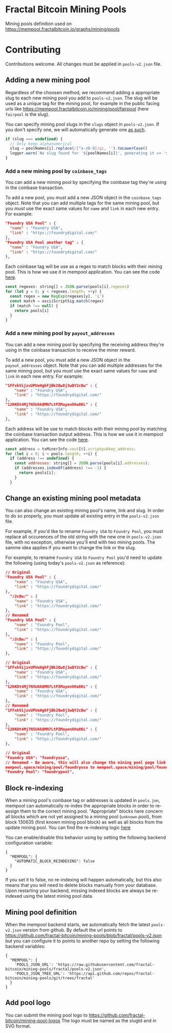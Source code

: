 # Fractal Bitcoin Mining Pools

Mining pools definition used on https://mempool.fractalbitcoin.io/graphs/mining/pools

# Contributing

Contributions welcome. All changes must be applied in `pools-v2.json` file.

## Adding a new mining pool

Regardless of the choosen method, we recommend adding a appropriate slug to each
new mining pool you add to `pools-v2.json`. The slug will be used as a unique tag for
the mining pool, for example in the public facing urls like https://mempool.fractalbitcoin.io/mining/pool/fairpool (here `fairpool` is the slug).

You can specify mining pool slugs in the `slugs` object in `pools-v2.json`. If you
don't specify one, we will automatically generate one [as such](https://github.com/mempool/mempool/blob/02820b0e6836c4202c2e346195e8aace357e3483/backend/src/api/pools-parser.ts#L106-L110).

```javascript
if (slug === undefined) {
  // Only keep alphanumerical
  slug = poolNames[i].replace(/[^a-z0-9]/gi, '').toLowerCase()
  logger.warn(`No slug found for '${poolNames[i]}', generating it => '${slug}'`)
}
```

### Add a new mining pool by `coinbase_tags`

You can add a new mining pool by specifying the coinbase tag they're using in
the coinbase transaction.

To add a new pool, you must add a new JSON object in the `coinbase_tags` object.
Note that you can add multiple tags for the same mining pool, but you _must_ use
the exact same values for `name` and `link` in each new entry.
For example:

```json
"Foundry USA Pool" : {
  "name" : "Foundry USA",
  "link" : "https://foundrydigital.com/"
},
"Foundry USA Pool another tag" : {
  "name" : "Foundry USA",
  "link" : "https://foundrydigital.com/"
},
```

Each coinbase tag will be use as a regex to match blocks with their mining pool.
This is how we use it in mempool application. You can see the code [here](https://github.com/mempool/mempool/blob/02820b0e6836c4202c2e346195e8aace357e3483/backend/src/api/blocks.ts#L238-L246).

```javascript
const regexes: string[] = JSON.parse(pools[i].regexes)
for (let y = 0; y < regexes.length; ++y) {
  const regex = new RegExp(regexes[y], 'i')
  const match = asciiScriptSig.match(regex)
  if (match !== null) {
    return pools[i]
  }
}
```

### Add a new mining pool by `payout_addresses`

You can add a new mining pool by specifying the receiving address they're using in
the coinbase transaction to receive the miner reward.

To add a new pool, you must add a new JSON object in the `payout_addresses` object.
Note that you can add multiple addresses for the same mining pool, but you _must_ use
the exact same values for `name` and `link` in each new entry.
For example:

```json
"1FFxkVijzvUPUeHgkFjBk2Qw8j3wQY2cDw" : {
    "name" : "Foundry USA",
    "link" : "https://foundrydigital.com/"
},
"12KKDt4Mj7N5UAkQMN7LtPZMayenXHa8KL" : {
    "name" : "Foundry USA",
    "link" : "https://foundrydigital.com/"
},
```

Each address will be use to match blocks with their mining pool by matching the
coinbase transaction output address.
This is how we use it in mempool application. You can see the code [here](https://github.com/mempool/mempool/blob/02820b0e6836c4202c2e346195e8aace357e3483/backend/src/api/blocks.ts#L230-L236).

```javascript
const address = txMinerInfo.vout[0].scriptpubkey_address;
for (let i = 0; i < pools.length; ++i) {
  if (address !== undefined) {
    const addresses: string[] = JSON.parse(pools[i].addresses);
    if (addresses.indexOf(address) !== -1) {
      return pools[i];
    }
  }
```

## Change an existing mining pool metadata

You can also change an existing mining pool's name, link and slug. In order to
do so properly, you must update all existing entry in the `pools-v2.json` file.

For example, if you'd like to rename `Foundry USA` to `Foundry Pool`, you must replace
all occurences of the old string with the new one in `pools-v2.json` file, with no
exception, otherwise you'll end with two mining pools. The samme idea applies if
you want to change the link or the slug.

For example, to rename `Foundry USA` to `Foundry Pool` you'd need to update the
following (using today's `pools-v2.json` as reference):

```json
// Original
"Foundry USA Pool" : {
    "name" : "Foundry USA",
    "link" : "https://foundrydigital.com/"
},
  "/2cDw/" : {
    "name" : "Foundry USA",
    "link" : "https://foundrydigital.com/"
},
// Renamed
"Foundry USA Pool" : {
    "name" : "Foundry Pool",
    "link" : "https://foundrydigital.com/"
},
  "/2cDw/" : {
    "name" : "Foundry Pool",
    "link" : "https://foundrydigital.com/"
},
```

```json
// Original
"1FFxkVijzvUPUeHgkFjBk2Qw8j3wQY2cDw" : {
    "name" : "Foundry USA",
    "link" : "https://foundrydigital.com/"
},
"12KKDt4Mj7N5UAkQMN7LtPZMayenXHa8KL" : {
    "name" : "Foundry USA",
    "link" : "https://foundrydigital.com/"
},
// Renamed
"1FFxkVijzvUPUeHgkFjBk2Qw8j3wQY2cDw" : {
    "name" : "Foundry Pool",
    "link" : "https://foundrydigital.com/"
},
"12KKDt4Mj7N5UAkQMN7LtPZMayenXHa8KL" : {
    "name" : "Foundry Pool",
    "link" : "https://foundrydigital.com/"
},
```

```json
// Original
"Foundry USA": "foundryusa",
// Renamed - Be aware, this will also change the mining pool page link from
mempool.space/mining/pool/foundryusa to mempool.space/mining/pool/foundrypool
"Foundry Pool": "foundrypool",
```

## Block re-indexing

When a mining pool's coinbase tag or addresses is updated in `pools.jon`,
mempool can automatically re-index the appropriate blocks in order to re-assign
them to the correct mining pool.
"Appropriate" blocks here concern all blocks which are not yet assigned to a
mining pool (`unknown` pool), from block 130635 (first known mining pool block)
as well as all blocks from the update mining pool.
You can find the re-indexing logic [here](https://github.com/mempool/mempool/blob/02820b0e6836c4202c2e346195e8aace357e3483/backend/src/api/pools-parser.ts#L224-L249)

You can enable/disable this behavior using by setting the following backend
configuration variable:

```
{
  "MEMPOOL": {
    "AUTOMATIC_BLOCK_REINDEXING": false
  }
}
```

If you set it to false, no re-indexing will happen automatically, but this also
means that you will need to delete blocks manually from your database. Upon
restarting your backend, missing indexed blocks are always be re-indexed using
the latest mining pool data.

## Mining pool definition

When the mempool backend starts, we automatically fetch the latest `pools-v2.json`
version from github. By default the url points to https://github.com/fractal-bitcoin/mining-pools/blob/fractal/pools-v2.json but you can configure it to points to another repo by setting
the following backend variables:

```
{
  "MEMPOOL": {
    'POOLS_JSON_URL': 'https://raw.githubusercontent.com/fractal-bitcoin/mining-pools/fractal/pools-v2.json',
    'POOLS_JSON_TREE_URL': 'https://api.github.com/repos/fractal-bitcoin/mining-pools/git/trees/fractal'
  }
}
```

## Add pool logo

You can submit the mining pool logo to https://github.com/fractal-bitcoin/mining-pool-logos The logo must be named as the slugId and in SVG format.
